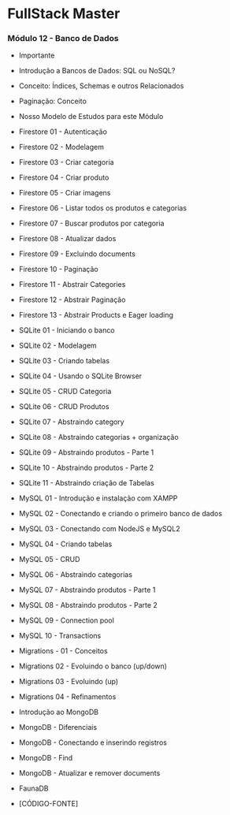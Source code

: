 # FullStack Master

### Módulo 12 - Banco de Dados

- Importante

- Introdução a Bancos de Dados: SQL ou NoSQL?

- Conceito: Índices, Schemas e outros Relacionados

- Paginação: Conceito

- Nosso Modelo de Estudos para este Módulo

- Firestore 01 - Autenticação

- Firestore 02 - Modelagem

- Firestore 03 - Criar categoria

- Firestore 04 - Criar produto

- Firestore 05 - Criar imagens

- Firestore 06 - Listar todos os produtos e categorias

- Firestore 07 - Buscar produtos por categoria

- Firestore 08 - Atualizar dados

- Firestore 09 - Excluindo documents

- Firestore 10 - Paginação

- Firestore 11 - Abstrair Categories

- Firestore 12 - Abstrair Paginação

- Firestore 13 - Abstrair Products e Eager loading

- SQLite 01 - Iniciando o banco

- SQLite 02 - Modelagem

- SQLite 03 - Criando tabelas

- SQLite 04 - Usando o SQLite Browser

- SQLite 05 - CRUD Categoria

- SQLite 06 - CRUD Produtos

- SQLite 07 - Abstraindo category

- SQLite 08 - Abstraindo categorias + organização

- SQLite 09 - Abstraindo produtos - Parte 1

- SQLite 10 - Abstraindo produtos - Parte 2

- SQLite 11 - Abstraindo criação de Tabelas

- MySQL 01 - Introdução e instalação com XAMPP

- MySQL 02 - Conectando e criando o primeiro banco de dados

- MySQL 03 - Conectando com NodeJS e MySQL2

- MySQL 04 - Criando tabelas

- MySQL 05 - CRUD

- MySQL 06 - Abstraindo categorias

- MySQL 07 - Abstraindo produtos - Parte 1

- MySQL 08 - Abstraindo produtos - Parte 2

- MySQL 09 - Connection pool

- MySQL 10 - Transactions

- Migrations - 01 - Conceitos

- Migrations 02 - Evoluindo o banco (up/down)

- Migrations 03 - Evoluindo (up)

- Migrations 04 - Refinamentos

- Introdução ao MongoDB

- MongoDB - Diferenciais

- MongoDB - Conectando e inserindo registros

- MongoDB - Find

- MongoDB - Atualizar e remover documents

- FaunaDB

- [CÓDIGO-FONTE]
